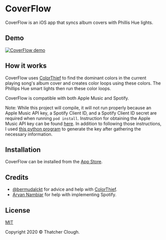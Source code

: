 # CoverFlow
CoverFlow is an iOS app that syncs album covers with Phillis Hue lights.

## Demo
[![CoverFlow demo](http://img.youtube.com/vi/OSRmeijsdT8/0.jpg)](http://www.youtube.com/watch?v=OSRmeijsdT8 "CoverFlow demo")

## How it works
CoverFlow uses [ColorThief](https://github.com/yamoridon/ColorThiefSwift) to find the dominant colors in the current playing song's album cover and creates color loops using these colors. The Phillips Hue smart lights then run these color loops. 

CoverFlow is compatible with both Apple Music and Spotify.

Note: While this project will compile, it will not run properly because an Apple Music API key, a Spotify Client ID, and a Spotify Client ID secret are required when running ``pod install``. 
Instruction for obtaining the Apple Music API key can be found [here](https://developer.apple.com/documentation/applemusicapi/getting_keys_and_creating_tokens). 
In addition to following those instructions, I used [this python program](https://github.com/pelauimagineering/apple-music-token-generator) to generate the key after gathering the necessary information.
## Installation
CoverFlow can be installed from the [App Store](https://apps.apple.com/us/app/coverflow/id1537471277).

## Credits
- [@bermudalckt](https://twitter.com/bermudalckt) for advice and help with [ColorThief](https://github.com/yamoridon/ColorThiefSwift).
- [Aryan Nambiar](https://twitter.com/ifisq) for help with implementing Spotify.
## License
[MIT](https://choosealicense.com/licenses/mit/)

Copyright 2020 © Thatcher Clough.
